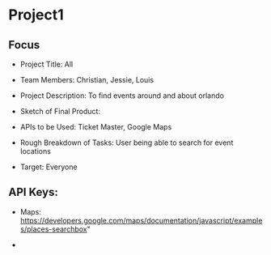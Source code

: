 # Project1

## Focus

*	Project Title: All 

*	Team Members: Christian, Jessie, Louis 

*	Project Description: To find events around and about orlando

*   Sketch of Final Product:

*   APIs to be Used: Ticket Master, Google Maps

*   Rough Breakdown of Tasks: User being able to search for event locations

* Target: Everyone 

## API Keys: 

* Maps: https://developers.google.com/maps/documentation/javascript/examples/places-searchbox"

* 

